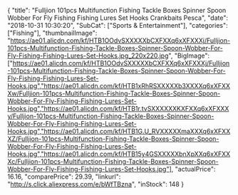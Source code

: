 {
	"title": "Fulljion 101pcs Multifunction Fishing Tackle Boxes Spinner Spoon Wobber For Fly Fishing Fishing Lures Set Hooks Crankbaits Pesca",
	"date": "2018-10-31 10:30:20",
	"SubCat": ["Sports & Entertainment"],
	"categories": ["Fishing"],
	"thumbnailImage": "https://ae01.alicdn.com/kf/HTB1OOdvSXXXXXbCXFXXq6xXFXXXj/Fulljion-101pcs-Multifunction-Fishing-Tackle-Boxes-Spinner-Spoon-Wobber-For-Fly-Fishing-Fishing-Lures-Set-Hooks.jpg_220x220.jpg",
	"BigImage": ["https://ae01.alicdn.com/kf/HTB1OOdvSXXXXXbCXFXXq6xXFXXXj/Fulljion-101pcs-Multifunction-Fishing-Tackle-Boxes-Spinner-Spoon-Wobber-For-Fly-Fishing-Fishing-Lures-Set-Hooks.jpg","https://ae01.alicdn.com/kf/HTB1xRhRSXXXXXb3XXXXq6xXFXXXw/Fulljion-101pcs-Multifunction-Fishing-Tackle-Boxes-Spinner-Spoon-Wobber-For-Fly-Fishing-Fishing-Lures-Set-Hooks.jpg","https://ae01.alicdn.com/kf/HTB1r.tvSXXXXXXKXFXXq6xXFXXXy/Fulljion-101pcs-Multifunction-Fishing-Tackle-Boxes-Spinner-Spoon-Wobber-For-Fly-Fishing-Fishing-Lures-Set-Hooks.jpg","https://ae01.alicdn.com/kf/HTB1G.U_RVXXXXXmaXXXq6xXFXXXZ/Fulljion-101pcs-Multifunction-Fishing-Tackle-Boxes-Spinner-Spoon-Wobber-For-Fly-Fishing-Fishing-Lures-Set-Hooks.jpg","https://ae01.alicdn.com/kf/HTB15y4GSXXXXXbnXpXXq6xXFXXXc/Fulljion-101pcs-Multifunction-Fishing-Tackle-Boxes-Spinner-Spoon-Wobber-For-Fly-Fishing-Fishing-Lures-Set-Hooks.jpg"],
	"actualPrice": 16.16,
	"comparePrice": 29.39,
	"linkurl": "http://s.click.aliexpress.com/e/bWfTBzna",
	"inStock": 148
}
